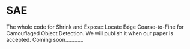 # SAE
The whole code for Shrink and Expose: Locate Edge Coarse-to-Fine for Camouflaged Object Detection. We will publish it when our paper is accepted.
Coming soon…………
